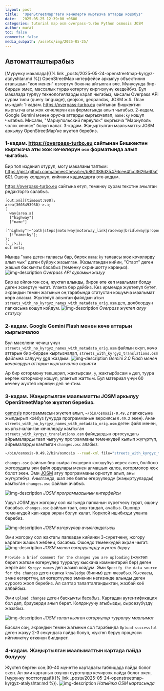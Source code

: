 ```yaml
---
layout: post
title:  "OpenStreetMap'теги көчөлөргө кыргызча аттарды кошобуз"
date:   2025-05-25 12:39:00 +0600
categories: tutorial map osm overpass-turbo Python osmosis JOSM
author: murat
toc: false
comments: false
media_subpath: /assets/img/2025-05-25/
---
```

## Автоматташтырабыз

[Мурунку макалада]({% link _posts/2025-05-24-openstreetmap-kyrgyz-atalyshtar.md %}) OpenStreetMap интерфейси аркылуу объектинин аталышын "кол менен" өзгөртүү боюнча айтылган эле. Мунусунда бир-бирден эмес, массалык түрдө өзгөртүү киргизүүнү көздөйбүз. Бул макалада түрлүү технологияларды карап чыгабыз, мисалы Overpass API сурам тили (query language), geojson, geopandas, JOSM ж.б.
План мындай:
1-кадам. <https://overpass-turbo.eu> сайтынан Бишкектин кыргызча аты жок көчөлөрүн `osm` форматында алып чыгабыз.
2-кадам. Google Gemini менен орусча аттарды кыргызчалап, `name:ky` кошуп чыгабыз. Мисалы, "Мариупольский переулок" кыргызча "Мариуполь чолок көчөсү" болуп калат.
3-кадам. Жаңыртылган маалыматты JOSM аркылуу OpenStreetMap'ке жүктөп беребиз.

### 1-кадам. <https://overpass-turbo.eu> сайтынан Бишкектин кыргызча аты жок көчөлөрүн `osm` форматында алып чыгабыз.

Бир топ изденип отуруп, могу макаланы таптым: <https://gist.github.com/JamesChevalier/b861388d35476cee4fcc3626a60af60f>. Ошону колдонуп, кийинки кадамдарга өтө алдым.

<https://overpass-turbo.eu> сайтына өтүп, төмөнкү сурам текстин ачылган редакторго салабыз.
```overpass
[out:xml][timeout:900];
area(3608493930)->.a;
(
  way(area.a)
  ["highway"]
  ["name"]
  ["highway"!~"path|steps|motorway|motorway_link|raceway|bridleway|proposed|construction|elevator|bus_guideway|footway|cycleway"]
  [!"name:ky"];
);
(._;>;);
out meta;
```
Мында "`name` деген талаасы бар, бирок `name:ky` талаасы жок көчөлөрдү алып чык" деген буйрук жазылган.
Жазылгандан кийин, "Старт" деген жашыл баскычты басабыз (төмөнкү скриншотту караңыз).
![img-description](overpass-query.png)
_Overpass API сурамын жазуу_

Бир аз ойлонгон соң, жүктөп алынды, бирок өтө көп маалымат болду деген эскертүү чыгат. Уланта бер дейбиз. Көз ирмемде жүктөлүп бүтөт, экрандын төмөн жагынын оң тарабында статустан кошумча маалымат көрө аласыз. Жүктөлүп алынган файлдын атын `streets_with_no_kyrgyz_names_with_metadata_orig.osm` деп, долбоордун папкасына кошуп койдум.
![img-description](overpass-result-status.png)
_Overpass жүктөп алуу статусу_


### 2-кадам. Google Gemini Flash менен көчө аттарын кыргызчалоо
Бул маселени чечиш үчүн `streets_with_no_kyrgyz_names_with_metadata_orig.osm` файлын окуп, көчө аттарын бир-бирден кыргызчалап, `streets_with_kyrgyz_translations.osm` файлына салуучу [код](https://github.com/jumasheff/osm-kyrgyz-streets) жаздым.
![img-description](adding-kyrgyz-names-using-llm.png)
_Gemini 2.0 Flash менен көчөлөрдүн аттарын кыргызчалоо скрипти_

Ар бир котормону текшерип, жактырсам, `y`, жактырбасам `e` деп, туура көргөн котормону кошуп, улантып жаттым.
Бул материал үчүн 60 көчөнү жүктөп көрөйүн деп чечтим.

### 3-кадам. Жаңыртылган маалыматты JOSM аркылуу OpenStreetMap'ке жүктөп беребиз.

[osmosis](https://github.com/openstreetmap/osmosis/releases) программасын жүктөп алып, `~/bin/osmosis-0.49.2` папкасына жылдырып коёбуз (учурда программанын версиясы `0.49.2` экен).
Анан `streets_with_no_kyrgyz_names_with_metadata_orig.osm` деген файл менен, кыргызчаланган көчөлөрдү камтыган `streets_with_kyrgyz_translations.osm` файлдардын ортосундагы айрымаларды таап чыгуучу программаны төмөнкүдөй кылып жүгүртүп, айрымаларды камтыган `changes.osc` алабыз:
```bash
~/bin/osmosis-0.49.2/bin/osmosis --read-xml file="streets_with_kyrgyz_translations.osm" --read-xml file="streets_with_no_kyrgyz_names_with_metadata_orig.osm" --derive-change --write-xml-change file="changes.osc"
```

`changes.osc` файлын бир сыйра текшерип коюшубуз керек экен, болбосо жогорудагы эки файл ордулары менен алмашып калса, котормолор жок болот экен.
Эми [JOSM](https://josm.openstreetmap.de/wiki/Download) атуу программаны орнотуп алып, аны жүгүртөбүз. Ачылганда, шап эле баягы өгөрүүлөрдү (жаңыртууларды) камтыган `changes.osc` файлын ачабыз.

![img-description](josm-start.png)
_JOSM программасынын интерфейси_

Ушул JOSM'дун жогорку сол жагында папканын сүрөтчөсү турат, ошону басабыз. `changes.osc` файлын таап, аны тандап, ачабыз. Ошондо төмөнкүдөй кап-кара экран болуп калат. Коркпой ишибизди уланта беребиз.

![img-description](josm-open-changes-file.png)
_JOSM өзгөрүүлөр ачылгандагысы_

Эми жогорку сол жактагы папкадан кийинки 3-сүрөтчөнү, жогору караган жашыл жебени, басабыз. Ошондо төмөнкүдөй экран чыгат:
![img-description](josm-upload-changes.png)
_JOSM менен өзгөрүүлөрдү жүктөп берүү_

`Provide a brief comment for the changes you are uploading` (жүктөп берип жаткан өзгөрүүлөр тууралуу кыскача комментарий бер) деген жерге `Add Kyrgyz names` деп жазып койдум. Эми `Specify the data source for the changes` деген сапка `knowledge` (билим) деп жазабыз. Кыскасы, эмне өзгөрттүң, ал өзгөртүүлөр эмненин негизинде алынды деген суроого жооп беребиз. Ал саптар талапталгандыктан, жазбай коё албайбыз.

Эми `Upload changes` деген баскычты басабыз. Картадан аутентификация бол деп, браузерди ачып берет. Колдонуучу атыбызды, сырсөзүбүздү жазабыз.

![img-description](josm-upload-form-fields.png)
_JOSM талап кылган өзгөрүүлөр тууралуу маалымат_

Баскан соң, экрандын төмөн жагынын сол тарабында `Upload successful` деген жазуу 2-3 секундага пайда болуп, жүктөп берүү процесси ийгиликтүү өткөнүн билдирет.

### 4-кадам. Жаңыртылган маалыматтын картада пайда болуусу

Жүктөп берген соң 30-40 мүнөттө картадагы таблицада пайда болот экен. Ал эми картанын өзүнүн сүрөтүндө кечирээк пайда болот экен, [мурунку посттогудай]({% link _posts/2025-05-24-openstreetmap-kyrgyz-atalyshtar.md %}). 
![img-description](bulk-upload-results-on-map.png)
_Натыйжа OSM картасында_